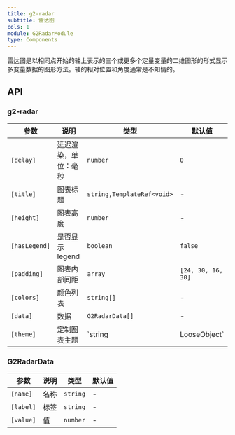 ```yaml
---
title: g2-radar
subtitle: 雷达图
cols: 1
module: G2RadarModule
type: Components
---
```


雷达图是以相同点开始的轴上表示的三个或更多个定量变量的二维图形的形式显示多变量数据的图形方法。轴的相对位置和角度通常是不知情的。

## API

### g2-radar

| 参数          | 说明               | 类型                       | 默认值             |
|---------------|------------------|----------------------------|--------------------|
| `[delay]`     | 延迟渲染，单位：毫秒 | `number`                   | `0`                |
| `[title]`     | 图表标题           | `string,TemplateRef<void>` | -                  |
| `[height]`    | 图表高度           | `number`                   | -                  |
| `[hasLegend]` | 是否显示 legend    | `boolean`                  | `false`            |
| `[padding]`   | 图表内部间距       | `array`                    | `[24, 30, 16, 30]` |
| `[colors]`    | 颜色列表           | `string[]`                 | -                  |
| `[data]`      | 数据               | `G2RadarData[]`            | -                  |
| `[theme]` | 定制图表主题 | `string | LooseObject` | - |

### G2RadarData

| 参数      | 说明 | 类型     | 默认值 |
|-----------|-----|----------|--------|
| `[name]`  | 名称 | `string` | -      |
| `[label]` | 标签 | `string` | -      |
| `[value]` | 值   | `number` | -      |


